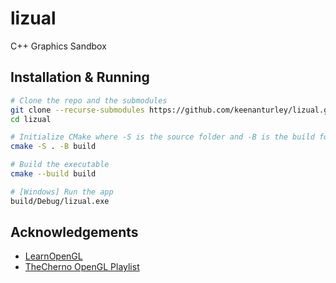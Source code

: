 # lizual

C++ Graphics Sandbox

## Installation & Running

```sh
# Clone the repo and the submodules
git clone --recurse-submodules https://github.com/keenanturley/lizual.git
cd lizual

# Initialize CMake where -S is the source folder and -B is the build folder
cmake -S . -B build

# Build the executable
cmake --build build

# [Windows] Run the app
build/Debug/lizual.exe
```

## Acknowledgements

- [LearnOpenGL](https://learnopengl.com/)
- [TheCherno OpenGL Playlist](https://www.youtube.com/playlist?list=PLlrATfBNZ98foTJPJ_Ev03o2oq3-GGOS2)
